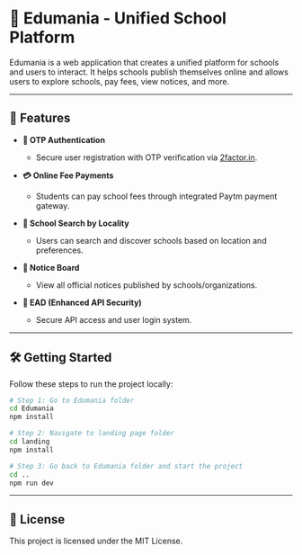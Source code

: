 # 🏫 Edumania - Unified School Platform

Edumania is a web application that creates a unified platform for schools and users to interact. It helps schools publish themselves online and allows users to explore schools, pay fees, view notices, and more.

---

## 🚀 Features

- **🔐 OTP Authentication**
  - Secure user registration with OTP verification via [2factor.in](https://2factor.in).
  
- **💳 Online Fee Payments**
  - Students can pay school fees through integrated Paytm payment gateway.

- **📍 School Search by Locality**
  - Users can search and discover schools based on location and preferences.

- **📢 Notice Board**
  - View all official notices published by schools/organizations.

- **🔐 EAD (Enhanced API Security)**
  - Secure API access and user login system.

---

## 🛠️ Getting Started

Follow these steps to run the project locally:

```bash
# Step 1: Go to Edumania folder
cd Edumania
npm install

# Step 2: Navigate to landing page folder
cd landing
npm install

# Step 3: Go back to Edumania folder and start the project
cd ..
npm run dev
```

---

## 📄 License

This project is licensed under the MIT License.
